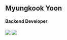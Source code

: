<!-- ![header](https://capsule-render.vercel.app/api?type=slice&text=kkookkss&fontAlign=80&color=100:ffd7b5,0:ffffff&height=200&fontAlignY=30&fontColor=24130f&rotate=13) -->

<div align=leftr>
  
  
  ## Myungkook Yoon
  
  #### Backend Developer
  
  <a href="mailto:pre0919@gmail.com" target="_blank"><img src="https://img.shields.io/badge/pre0919@gmail.com-D14836?style=flat-square&logo=gmail&logoColor=white"/></a> 
  <a href="https://kkookkss.notion.site/kkookkss/kkookkss-devlog-43f8ed281edd4a0e9700603136a3ab42" target="_blank"><img src="https://img.shields.io/badge/blog-000000?style=flat-square&logo=github&logoColor=white"></a>
  
  <!-- <br>
  
  ## 🛠 Tech Stack
  <img src="https://img.shields.io/badge/PYTHON-3670A0?style=flat-square&logo=python&logoColor=white"/>
  <img src="https://img.shields.io/badge/DJANGO-092E20?style=flat-square&logo=django&logoColor=white"/>
  <img src="https://img.shields.io/badge/MySQL-%2300f?style=flat-square&logo=MySQL&logoColor=white"/>
  <img src="https://img.shields.io/badge/DOCKER-0db7ed?style=flat-square&logo=docker&logoColor=white"/>
  <img src="https://img.shields.io/badge/AWS-ff9900?style=flat-square&logo=amazon-aws&logoColor=white"/>
  
  <br>
  <br>
  
  ## ⚙️ I've used
  <img src="https://img.shields.io/badge/GIT-F05033?style=flat-square&logo=git&logoColor=white"/>
  <img src="https://img.shields.io/badge/GITHUB-121011?style=flat-square&logo=github&logoColor=white"/>
  <img src="https://img.shields.io/badge/VSCODE-0078D7?style=flat-square&logo=visual-studio-code&logoColor=white"/>
  <img src="https://img.shields.io/badge/POSTMAN-FF6C37?style=flat-square&logo=postman&logoColor=white"/>
  <img src="https://img.shields.io/badge/TRELLO-026AA7?style=flat-square&logo=trello&logoColor=white"/>
  <img src="https://img.shields.io/badge/SLACK-4A154B?style=flat-square&logo=slack&logoColor=white"/>
  
  <br>
  <br> -->
  
  <!-- ## 🐈‍⬛ My GitHub Stats -->
  <!-- ![Anurag's GitHub stats](https://github-readme-stats.vercel.app/api?username=kkookkss&show_icons=true&title_color=24130f&bg_color=fdeed9&icon_color=24130f&hide=issues) -->
  
  <!-- [Top langs] -->
  <!-- [![Top Langs](https://github-readme-stats.vercel.app/api/top-langs/?username=kkookkss&layout=compact&title_color=24130f&bg_color=fdeed9&icon_color=24130)](https://github.com/anuraghazra/github-readme-stats) -->
  

  
<!--   <a href="https://github.com/ashutosh00710/github-readme-activity-graph">
  <img src="https://activity-graph.herokuapp.com/graph?username=kkookkss&theme=react-dark&bg_color=fdeed9&hide_border=true&line=24130f&color=24130f" width=99%/>
  </a> -->
  
<!-- [![Hits](https://hits.seeyoufarm.com/api/count/incr/badge.svg?url=https%3A%2F%2Fgithub.com%2Fkkookkss&count_bg=%23000000&title_bg=%23000000&icon=github.svg&icon_color=%23E7E7E7&title=hits&edge_flat=false)](https://hits.seeyoufarm.com) -->
  
</div>
